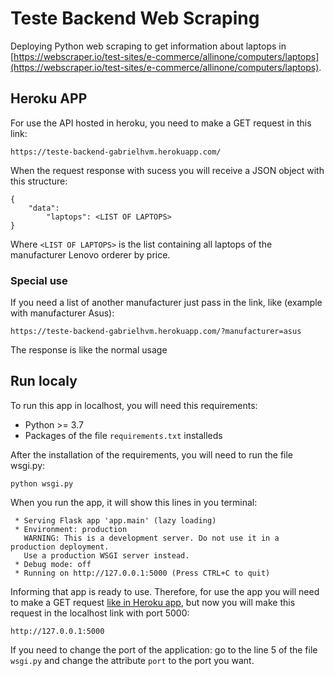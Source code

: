 # Teste Backend Web Scraping

Deploying Python web scraping to get information about laptops in [https://webscraper.io/test-sites/e-commerce/allinone/computers/laptops](https://webscraper.io/test-sites/e-commerce/allinone/computers/laptops).

## Heroku APP

For use the API hosted in heroku, you need to make a GET request in this link:

```
https://teste-backend-gabrielhvm.herokuapp.com/
```

When the request response with sucess you will receive a JSON object with this structure:

```
{
    "data":
        "laptops": <LIST OF LAPTOPS>
}
```
Where ```<LIST OF LAPTOPS>``` is the list containing all laptops of the manufacturer Lenovo orderer by price.

### Special use
If you need a list of another manufacturer just pass in the link, like (example with manufacturer Asus):

```
https://teste-backend-gabrielhvm.herokuapp.com/?manufacturer=asus
```

The response is like the normal usage

## Run localy
To run this app in localhost, you will need this requirements:

 - Python >= 3.7
 - Packages of the file ```requirements.txt``` installeds

After the installation of the requirements, you will need to run the file wsgi.py:

```
python wsgi.py
```
When you run the app, it will show this lines in you terminal:

```
 * Serving Flask app 'app.main' (lazy loading)
 * Environment: production
   WARNING: This is a development server. Do not use it in a production deployment.
   Use a production WSGI server instead.
 * Debug mode: off
 * Running on http://127.0.0.1:5000 (Press CTRL+C to quit)
```

Informing that app is ready to use. Therefore, for use the app you will need to make a GET request [like in Heroku app](##heroku-app), but now you will make this request in the localhost link with port 5000:

```
http://127.0.0.1:5000
```

If you need to change the port of the application: go to the line 5 of the file ```wsgi.py``` and change the attribute ```port``` to the port you want.